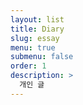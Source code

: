 ```yaml
---
layout: list
title: Diary
slug: essay
menu: true
submenu: false
order: 1
description: >
  개인 글
---
```

